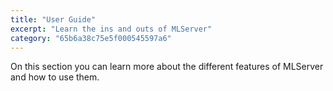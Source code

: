 ```yaml
---
title: "User Guide"
excerpt: "Learn the ins and outs of MLServer"
category: "65b6a38c75e5f000545597a6"
---
```


On this section you can learn more about the different features of MLServer and how to use them.